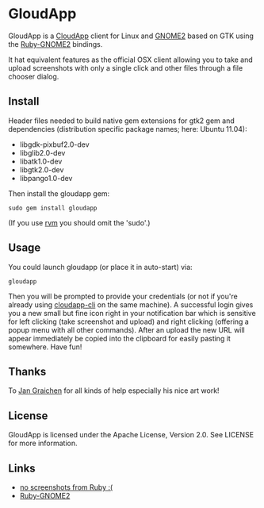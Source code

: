 GloudApp
========

GloudApp is a [CloudApp](http://getcloudapp.com/) client for Linux and
[GNOME2](http://www.gnome.org/) based on GTK using the
[Ruby-GNOME2](http://ruby-gnome2.sourceforge.jp/) bindings.

It hat equivalent features as the official OSX client allowing you
to take and upload screenshots with only a single click and other
files through a file chooser dialog.

Install
-------

Header files needed to build native gem extensions for gtk2 gem and dependencies
(distribution specific package names; here: Ubuntu 11.04):

- libgdk-pixbuf2.0-dev
- libglib2.0-dev
- libatk1.0-dev
- libgtk2.0-dev
- libpango1.0-dev

Then install the gloudapp gem:

	sudo gem install gloudapp

(If you use [rvm](http://beginrescueend.com/) you should omit the 'sudo'.)

Usage
-----

You could launch gloudapp (or place it in auto-start) via:

	gloudapp

Then you will be prompted to provide your credentials (or not if you're already
using [cloudapp-cli](https://github.com/cmur2/cloudapp-cli) on the same machine).
A successful login gives you a new small but fine icon right in your notification bar
which is sensitive for left clicking (take screenshot and upload) and right clicking
(offering a popup menu with all other commands). After an upload the new URL will
appear immediately be copied into the clipboard for easily pasting it somewhere.
Have fun!

Thanks
------

To [Jan Graichen](https://github.com/jgraichen) for all kinds of help especially his nice art work!

License
-------

GloudApp is licensed under the Apache License, Version 2.0. See LICENSE for more information.

Links
-----

- [no screenshots from Ruby :(](http://tips.webdesign10.com/how-to-take-a-screenshot-on-ubuntu-linux)
- [Ruby-GNOME2](http://ruby-gnome2.sourceforge.jp/)
